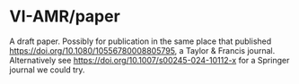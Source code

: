 # VI-AMR/paper

A draft paper.  Possibly for publication in the same place that published https://doi.org/10.1080/10556780008805795, a Taylor & Francis journal. Alternatively see https://doi.org/10.1007/s00245-024-10112-x for a Springer journal we could try.

